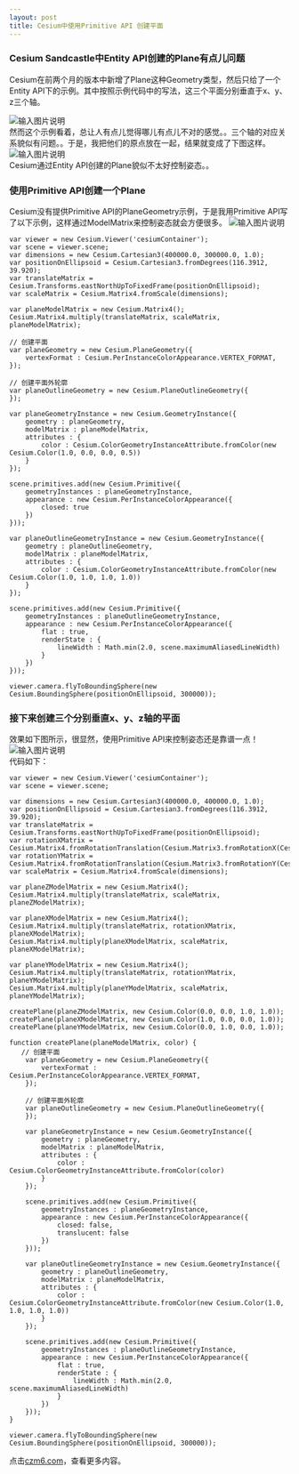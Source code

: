 ```yaml
---
layout: post  
title: Cesium中使用Primitive API 创建平面  
---
```


### Cesium Sandcastle中Entity API创建的Plane有点儿问题  
Cesium在前两个月的版本中新增了Plane这种Geometry类型，然后只给了一个Entity API下的示例。其中按照示例代码中的写法，这三个平面分别垂直于x、y、z三个轴。  
<!-- more -->
![输入图片说明](https://images.gitee.com/uploads/images/2018/0812/154606_9cf782a2_470194.png "屏幕截图.png")  
然而这个示例看着，总让人有点儿觉得哪儿有点儿不对的感觉。。三个轴的对应关系貌似有问题。。于是，我把他们的原点放在一起，结果就变成了下图这样。  
![输入图片说明](https://images.gitee.com/uploads/images/2018/0812/155125_2bdd5a9b_470194.png "屏幕截图.png")  
Cesium通过Entity API创建的Plane貌似不太好控制姿态。。

### 使用Primitive API创建一个Plane  
Cesium没有提供Primitive API的PlaneGeometry示例，于是我用Primitive API写了以下示例，这样通过ModelMatrix来控制姿态就会方便很多。
![输入图片说明](https://images.gitee.com/uploads/images/2018/0812/160515_a185fead_470194.png "屏幕截图.png")

```
var viewer = new Cesium.Viewer('cesiumContainer');
var scene = viewer.scene;
var dimensions = new Cesium.Cartesian3(400000.0, 300000.0, 1.0);
var positionOnEllipsoid = Cesium.Cartesian3.fromDegrees(116.3912, 39.920);
var translateMatrix = Cesium.Transforms.eastNorthUpToFixedFrame(positionOnEllipsoid);
var scaleMatrix = Cesium.Matrix4.fromScale(dimensions);

var planeModelMatrix = new Cesium.Matrix4();
Cesium.Matrix4.multiply(translateMatrix, scaleMatrix, planeModelMatrix);

// 创建平面
var planeGeometry = new Cesium.PlaneGeometry({
    vertexFormat : Cesium.PerInstanceColorAppearance.VERTEX_FORMAT,
});

// 创建平面外轮廓
var planeOutlineGeometry = new Cesium.PlaneOutlineGeometry({
});

var planeGeometryInstance = new Cesium.GeometryInstance({
    geometry : planeGeometry,
    modelMatrix : planeModelMatrix,
    attributes : {
        color : Cesium.ColorGeometryInstanceAttribute.fromColor(new Cesium.Color(1.0, 0.0, 0.0, 0.5))
    }
});

scene.primitives.add(new Cesium.Primitive({
    geometryInstances : planeGeometryInstance,
    appearance : new Cesium.PerInstanceColorAppearance({
        closed: true
    })
}));

var planeOutlineGeometryInstance = new Cesium.GeometryInstance({
    geometry : planeOutlineGeometry,
    modelMatrix : planeModelMatrix,
    attributes : {
        color : Cesium.ColorGeometryInstanceAttribute.fromColor(new Cesium.Color(1.0, 1.0, 1.0, 1.0))
    }
});

scene.primitives.add(new Cesium.Primitive({
    geometryInstances : planeOutlineGeometryInstance,
    appearance : new Cesium.PerInstanceColorAppearance({
        flat : true,
        renderState : {
            lineWidth : Math.min(2.0, scene.maximumAliasedLineWidth)
        }
    })
}));

viewer.camera.flyToBoundingSphere(new Cesium.BoundingSphere(positionOnEllipsoid, 300000));
```

### 接下来创建三个分别垂直x、y、z轴的平面
效果如下图所示，很显然，使用Primitive API来控制姿态还是靠谱一点！  
![输入图片说明](https://images.gitee.com/uploads/images/2018/0812/162917_0e9c58df_470194.png "屏幕截图.png")  
代码如下：
```
var viewer = new Cesium.Viewer('cesiumContainer');
var scene = viewer.scene;

var dimensions = new Cesium.Cartesian3(400000.0, 400000.0, 1.0);
var positionOnEllipsoid = Cesium.Cartesian3.fromDegrees(116.3912, 39.920);
var translateMatrix = Cesium.Transforms.eastNorthUpToFixedFrame(positionOnEllipsoid);
var rotationXMatrix = Cesium.Matrix4.fromRotationTranslation(Cesium.Matrix3.fromRotationX(Cesium.Math.toRadians(-90.0)));
var rotationYMatrix = Cesium.Matrix4.fromRotationTranslation(Cesium.Matrix3.fromRotationY(Cesium.Math.toRadians(90.0)));
var scaleMatrix = Cesium.Matrix4.fromScale(dimensions);

var planeZModelMatrix = new Cesium.Matrix4();
Cesium.Matrix4.multiply(translateMatrix, scaleMatrix, planeZModelMatrix);

var planeXModelMatrix = new Cesium.Matrix4();
Cesium.Matrix4.multiply(translateMatrix, rotationXMatrix, planeXModelMatrix);
Cesium.Matrix4.multiply(planeXModelMatrix, scaleMatrix, planeXModelMatrix);

var planeYModelMatrix = new Cesium.Matrix4();
Cesium.Matrix4.multiply(translateMatrix, rotationYMatrix, planeYModelMatrix);
Cesium.Matrix4.multiply(planeYModelMatrix, scaleMatrix, planeYModelMatrix);

createPlane(planeZModelMatrix, new Cesium.Color(0.0, 0.0, 1.0, 1.0));
createPlane(planeXModelMatrix, new Cesium.Color(1.0, 0.0, 0.0, 1.0));
createPlane(planeYModelMatrix, new Cesium.Color(0.0, 1.0, 0.0, 1.0));

function createPlane(planeModelMatrix, color) {
   // 创建平面
    var planeGeometry = new Cesium.PlaneGeometry({
        vertexFormat : Cesium.PerInstanceColorAppearance.VERTEX_FORMAT,
    });

    // 创建平面外轮廓
    var planeOutlineGeometry = new Cesium.PlaneOutlineGeometry({
    });

    var planeGeometryInstance = new Cesium.GeometryInstance({
        geometry : planeGeometry,
        modelMatrix : planeModelMatrix,
        attributes : {
            color : Cesium.ColorGeometryInstanceAttribute.fromColor(color)
        }
    });

    scene.primitives.add(new Cesium.Primitive({
        geometryInstances : planeGeometryInstance,
        appearance : new Cesium.PerInstanceColorAppearance({
            closed: false,
            translucent: false
        })
    }));

    var planeOutlineGeometryInstance = new Cesium.GeometryInstance({
        geometry : planeOutlineGeometry,
        modelMatrix : planeModelMatrix,
        attributes : {
            color : Cesium.ColorGeometryInstanceAttribute.fromColor(new Cesium.Color(1.0, 1.0, 1.0, 1.0))
        }
    });

    scene.primitives.add(new Cesium.Primitive({
        geometryInstances : planeOutlineGeometryInstance,
        appearance : new Cesium.PerInstanceColorAppearance({
            flat : true,
            renderState : {
                lineWidth : Math.min(2.0, scene.maximumAliasedLineWidth)
            }
        })
    })); 
}

viewer.camera.flyToBoundingSphere(new Cesium.BoundingSphere(positionOnEllipsoid, 300000));

```

点击[czm6.com](https://www.czm6.com)，查看更多内容。


